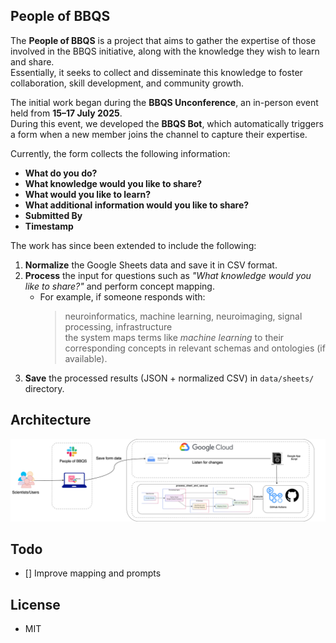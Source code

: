 
## People of BBQS

The **People of BBQS** is a project that aims to gather the expertise of those involved in the BBQS initiative, along with the knowledge they wish to learn and share.  
Essentially, it seeks to collect and disseminate this knowledge to foster collaboration, skill development, and community growth.

The initial work began during the **BBQS Unconference**, an in-person event held from **15–17 July 2025**.  
During this event, we developed the **BBQS Bot**, which automatically triggers a form when a new member joins the channel to capture their expertise.

Currently, the form collects the following information:

- **What do you do?**
- **What knowledge would you like to share?**
- **What would you like to learn?**
- **What additional information would you like to share?**
- **Submitted By**
- **Timestamp**


The work has since been extended to include the following:

1. **Normalize** the Google Sheets data and save it in CSV format.
2. **Process** the input for questions such as *"What knowledge would you like to share?"* and perform concept mapping.  
   - For example, if someone responds with:  
     > neuroinformatics, machine learning, neuroimaging, signal processing, infrastructure  
     the system maps terms like *machine learning* to their corresponding concepts in relevant schemas and ontologies (if available).
3. **Save** the processed results (JSON + normalized CSV) in `data/sheets/` directory.

## Architecture

![](architecture.png)

## Todo 
- [] Improve mapping and prompts

## License
- MIT